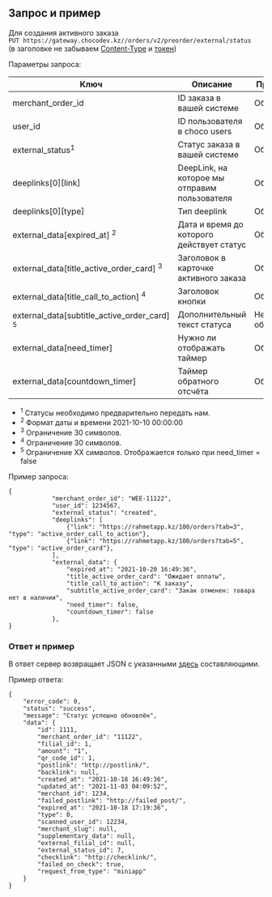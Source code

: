 ## Запрос и пример

Для создания активного заказа  
`PUT https://gateway.chocodev.kz//orders/v2/preorder/external/status`  
(в заголовке не забываем [Content-Type](/#_3) и [токен](/en/latest/auth))  

Параметры запроса:

Ключ | Описание | Примечание | Значение | Тип
--- | --- | --- | --- | ---
merchant_order_id | ID заказа в вашей системе | Обязательное | 12344323 | string
user_id | ID пользователя в choco users | Обязательное | 1 | int
external_status<sup>1</sup> | Статус заказа в вашей системе | Обязательное | created | string
deeplinks[0][link] | DeepLink, на которое мы отправим пользователя | Обязательное | https://rahmetapp.kz/webapp/1/orders?tab=3 | string
deeplinks[0][type] | Тип deeplink | Обязательное | active_order_call_to_action/active_order_card | string
external_data[expired_at] <sup>2</sup> | Дата и время до которого действует статус | Обязательное | 2021-10-10 00:00:00 | string
external_data[title_active_order_card] <sup>3</sup> | Заголовок в карточке активного заказа | Обязательное | Заказ создан | string
external_data[title_call_to_action] <sup>4</sup> | Заголовок кнопки | Обязательное | Показать на карте | string
external_data[subtitle_active_order_card] <sup>5</sup> | Дополнительный текст статуса | Не обязательное | Закак отменен: товара нет в наличии | string
external_data[need_timer] | Нужно ли отображать таймер  | Обязательное | true | bool
external_data[countdown_timer] | Таймер обратного отсчёта | Обязательное | true | bool

- <sup>1</sup> Статусы необходимо предварительно передать нам.
- <sup>2</sup> Формат даты и времени 2021-10-10 00:00:00
- <sup>3</sup> Ограничение 30 символов.
- <sup>4</sup> Ограничение 30 символов.
- <sup>5</sup> Ограничение XX символов. Отображается только при need_timer = false

Пример запроса: 
```
{
            "merchant_order_id": "WEE-11122",
            "user_id": 1234567,
            "external_status": "created",
            "deeplinks": [
                {"link": "https://rahmetapp.kz/100/orders?tab=3", "type": "active_order_call_to_action"},
                {"link": "https://rahmetapp.kz/100/orders?tab=5", "type": "active_order_card"},
            ],
            "external_data": {
                "expired_at": "2021-10-20 16:49:36",
                "title_active_order_card": "Ожидает оплаты",
                "title_call_to_action": "К заказу",
                "subtitle_active_order_card": "Закак отменен: товара нет в наличии",
                "need_timer": false,
                "countdown_timer": false
            },
}
```

### Ответ и пример

В ответ сервер возвращает JSON с указанными [здесь](/#_4) составляющими.  

Пример ответа: 
```
{
    "error_code": 0,
    "status": "success",
    "message": "Статус успешно обновлён",
    "data": {
        "id": 1111,
        "merchant_order_id": "11122",
        "filial_id": 1,
        "amount": "1",
        "qr_code_id": 1,
        "postlink": "http://postlink/",
        "backlink": null,
        "created_at": "2021-10-18 16:49:36",
        "updated_at": "2021-11-03 04:09:52",
        "merchant_id": 1234,
        "failed_postlink": "http://failed_post/",
        "expired_at": "2021-10-18 17:19:36",
        "type": 0,
        "scanned_user_id": 12234,
        "merchant_slug": null,
        "supplementary_data": null,
        "external_filial_id": null,
        "external_status_id": 7,
        "checklink": "http://checklink/",
        "failed_on_check": true,
        "request_from_type": "miniapp"
    }
}
```